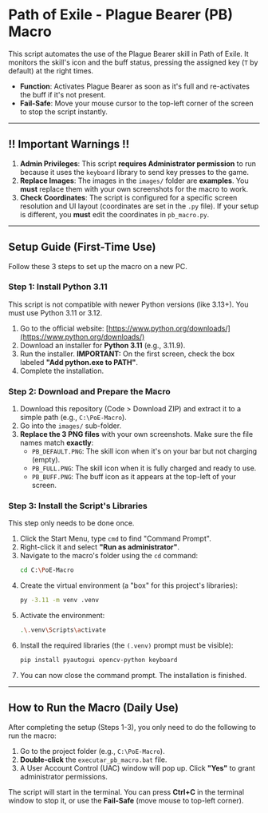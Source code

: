 # Path of Exile - Plague Bearer (PB) Macro

This script automates the use of the Plague Bearer skill in Path of Exile. It monitors the skill's icon and the buff status, pressing the assigned key (`T` by default) at the right times.

- **Function**: Activates Plague Bearer as soon as it's full and re-activates the buff if it's not present.
- **Fail-Safe**: Move your mouse cursor to the top-left corner of the screen to stop the script instantly.

---

## \!\! Important Warnings \!\!

1.  **Admin Privileges**: This script **requires Administrator permission** to run because it uses the `keyboard` library to send key presses to the game.
2.  **Replace Images**: The images in the `images/` folder are **examples**. You **must** replace them with your own screenshots for the macro to work.
3.  **Check Coordinates**: The script is configured for a specific screen resolution and UI layout (coordinates are set in the `.py` file). If your setup is different, you **must** edit the coordinates in `pb_macro.py`.

---

## Setup Guide (First-Time Use)

Follow these 3 steps to set up the macro on a new PC.

### Step 1: Install Python 3.11

This script is not compatible with newer Python versions (like 3.13+). You must use Python 3.11 or 3.12.

1.  Go to the official website: [https://www.python.org/downloads/](https://www.python.org/downloads/)
2.  Download an installer for **Python 3.11** (e.g., 3.11.9).
3.  Run the installer. **IMPORTANT:** On the first screen, check the box labeled **"Add python.exe to PATH"**.
4.  Complete the installation.

### Step 2: Download and Prepare the Macro

1.  Download this repository (Code \> Download ZIP) and extract it to a simple path (e.g., `C:\PoE-Macro`).
2.  Go into the `images/` sub-folder.
3.  **Replace the 3 PNG files** with your own screenshots. Make sure the file names match **exactly**:
    - `PB_DEFAULT.PNG`: The skill icon when it's on your bar but not charging (empty).
    - `PB_FULL.PNG`: The skill icon when it is fully charged and ready to use.
    - `PB_BUFF.PNG`: The buff icon as it appears at the top-left of your screen.

### Step 3: Install the Script's Libraries

This step only needs to be done once.

1.  Click the Start Menu, type `cmd` to find "Command Prompt".
2.  Right-click it and select **"Run as administrator"**.
3.  Navigate to the macro's folder using the `cd` command:
    ```bash
    cd C:\PoE-Macro
    ```
4.  Create the virtual environment (a "box" for this project's libraries):
    ```bash
    py -3.11 -m venv .venv
    ```
5.  Activate the environment:
    ```bash
    .\.venv\Scripts\activate
    ```
6.  Install the required libraries (the `(.venv)` prompt must be visible):
    ```bash
    pip install pyautogui opencv-python keyboard
    ```
7.  You can now close the command prompt. The installation is finished.

---

## How to Run the Macro (Daily Use)

After completing the setup (Steps 1-3), you only need to do the following to run the macro:

1.  Go to the project folder (e.g., `C:\PoE-Macro`).
2.  **Double-click** the `executar_pb_macro.bat` file.
3.  A User Account Control (UAC) window will pop up. Click **"Yes"** to grant administrator permissions.

The script will start in the terminal. You can press **Ctrl+C** in the terminal window to stop it, or use the **Fail-Safe** (move mouse to top-left corner).
